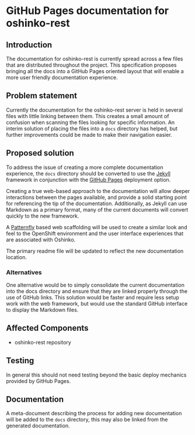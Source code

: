 # GitHub Pages documentation for oshinko-rest

## Introduction

The documentation for oshinko-rest is currently spread across a few files
that are distributed throughout the project. This specification proposes
bringing all the docs into a GitHub Pages oriented layout that will enable
a more user friendly documentation experience.

## Problem statement

Currently the documentation for the oshinko-rest server is held in several
files with little linking between them. This creates a small amount of
confusion when scanning the files looking for specific information. An
interim solution of placing the files into a `docs` directory has helped,
but further improvements could be made to make their navigation easier.

## Proposed solution

To address the issue of creating a more complete documentation experience,
the `docs` directory should be converted to use the
[Jekyll](http://jekyllrb.com/) framework in conjunction with the
[GitHub Pages](https://pages.github.com/) deployment option.

Creating a true web-based approach to the documentation will allow deeper
interactions between the pages available, and provide a solid starting point
for referencing the tip of the documentation. Additionally, as Jekyll can
use Markdown as a primary format, many of the current documents will convert
quickly to the new framework.

A [Patternfly](http://www.patternfly.org/) based web scaffolding will be
used to create a similar look and feel to the OpenShift environment and
the user interface experiences that are associated with Oshinko.

The primary readme file will be updated to reflect the new documentation
location.

### Alternatives

One alternative would be to simply consolidate the current documentation into
the docs directory and ensure that they are linked properly through the use
of GitHub links. This solution would be faster and require less setup work
with the web framework, but would use the standard GitHub interface to
display the Markdown files.

## Affected Components

* oshinko-rest repository

## Testing

In general this should not need testing beyond the basic deploy mechanics
provided by GitHub Pages.

## Documentation

A meta-document describing the process for adding new documentation will be
added to the `docs` directory, this may also be linked from the generated
documentation.
